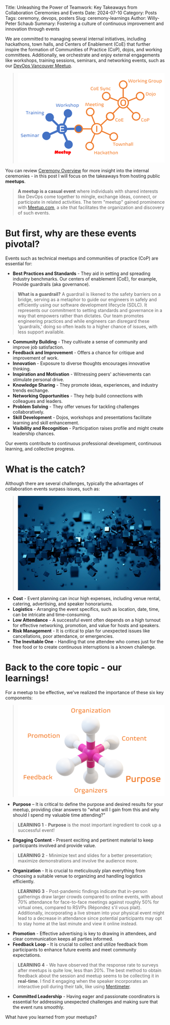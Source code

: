 Title: Unleashing the Power of Teamwork: Key Takeaways from Collaboration Ceremonies and Events
Date: 2024-07-10
Category: Posts
Tags: ceremony, devops, posters
Slug: ceremony-learnings
Author: Willy-Peter Schaub
Summary: Fostering a culture of continuous improvement and innovation through events

We are committed to managing several internal initiatives, including hackathons, town halls, and Centers of Enablement (CoE) that further inspire the formation of Communities of Practice (CoP), dojos, and working committees. Additionally, we orchestrate and enjoy external engagements like workshops, training sessions, seminars, and networking events, such as our [DevOps Vancouver Meetup](https://www.meetup.com/DevOps-Vancouver-BC-Canada/). 

> ![Events](../images/ceremony-learnings-1.png)

You can review [Ceremony Overview](/ceremony-overview.html) for more insight into the internal ceremonies - in this post I will focus on the takeaways from hosting public **meetups**.

>
> **A meetup is a casual event** where individuals with shared interests like DevOps come together to mingle, exchange ideas, connect, or participate in related activities. The term "meetup" gained prominence with [Meetup.com](https://www.meetup.com/home), a site that facilitates the organization and discovery of such events. 
>

# But first, why are these events pivotal?

Events such as technical meetups and communities of practice (CoP) are essential for:

- **Best Practices and Standards** - They aid in setting and spreading industry benchmarks. Our centers of enablement (CoE), for example, Provide guardrails (aka governance).

>
> **What is a guardrail?** 
> A guardrail is likened to the safety barriers on a bridge, serving as a metaphor to guide our engineers in safely and efficiently using our software development lifecycle (SDLC). It represents our commitment to setting standards and governance in a way that empowers rather than dictates. Our team promotes engineering practices and while engineers can disregard these 'guardrails,' doing so often leads to a higher chance of issues, with less support available.
>

- **Community Building** - They cultivate a sense of community and improve job satisfaction.
- **Feedback and Improvement** - Offers a chance for critique and improvement of work.
- **Innovation** - Exposure to diverse thoughts encourages innovative thinking.
- **Inspiration and Motivation** - Witnessing peers' achievements can stimulate personal drive.
- **Knowledge Sharing** - They promote ideas, experiences, and industry trends exchange.
- **Networking Opportunities** - They help build connections with colleagues and leaders.
- **Problem Solving** - They offer venues for tackling challenges collaboratively.
- **Skill Development** - Dojos, workshops and presentations facilitate learning and skill enhancement.
- **Visibility and Recognition** - Participation raises profile and might create leadership chances.

Our events contribute to continuous professional development, continuous learning, and collective progress.

# What is the catch?

Although there are several challenges, typically the advantages of collaboration events surpass issues, such as:
  
> ![Catch](../images/ceremony-learnings-2.jpg)

- **Cost** - Event planning can incur high expenses, including venue rental, catering, advertising, and speaker honorariums.
- **Logistics** - Arranging the event specifics, such as location, date, time, can be intricate and time-consuming.
- **Low Attendance** - A successful event often depends on a high turnout for effective networking, promotion, and value for hosts and speakers.
- **Risk Management** - It is critical to plan for unexpected issues like cancellations, poor attendance, or emergencies.
- **The Inevitable One** - Handling that one attendee who comes just for the free food or to create continuous interruptions is a known challenge.

# Back to the core topic - our learnings!

For a meetup to be effective, we've realized the importance of these six key components:

> ![Learnings](../images/ceremony-learnings-3.png)

- **Purpose** – It is critical to define the purpose and desired results for your meetup, providing clear answers to "what will I gain from this and why should I spend my valuable time attending?" 

> 
> **LEARNING 1** - **Purpose** is the most important ingredient to cook up a successful event!
>

- **Engaging Content** - Present exciting and pertinent material to keep participants involved and provide value.

>
> **LEARNING 2** - Minimize text and slides for a better presentation; maximize demonstrations and involve the audience more.
>

- **Organization** -  It is crucial to meticulously plan everything from choosing a suitable venue to organizing and handling logistics efficiently. 

>
> **LEARNING 3** - Post-pandemic findings indicate that in-person gatherings draw larger crowds compared to online events, with about 70% attendance for face-to-face meetings against roughly 50% for virtual ones, compared to RSVPs (Répondez s'il vous plait). Additionally, incorporating a live stream into your physical event might lead to a decrease in attendance since potential participants may opt to stay home at the last minute and view it online instead.
>

- **Promotion** - Effective advertising is key to drawing in attendees, and clear communication keeps all parties informed.
- **Feedback Loop** - It is crucial to collect and utilize feedback from participants to enhance future events and meet community expectations. 

>
> **LEARNING 4** - We have observed that the response rate to surveys after meetups is quite low, less than 20%. The best method to obtain feedback about the session and meetup seems to be collecting it in **real-time**. I find it engaging when the speaker incorporates an interactive poll during their talk, like using [Mentimeter](https://www.mentimeter.com/).
>

- **Committed Leadership** - Having eager and passionate coordinators is essential for addressing unexpected challenges and making sure that the event runs smoothly.

What have you learned from your meetups?
